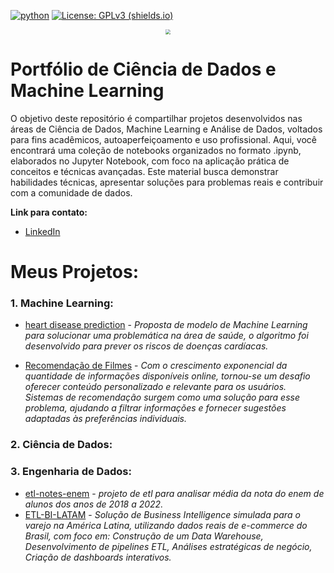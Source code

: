 [](https://www.linkedin.com/in/tary-nascimento-r-junior/) [![python](https://img.shields.io/badge/python-v3.9-yellowgreen)](https://www.python.org/downloads/) [![License: GPLv3 (shields.io)](https://img.shields.io/badge/License-GPLv3-yellow.svg)](https://perso.crans.org/besson/LICENSE.html)



<p align = 'center'><img src="logo/AI-gestuurde analyse en rapportage met Databox - Daitabase.jpg" style="zoom:50%;" /> </p>


# Portfólio de Ciência de Dados e Machine Learning

O objetivo deste repositório é compartilhar projetos desenvolvidos nas áreas de Ciência de Dados, Machine Learning e Análise de Dados, voltados para fins acadêmicos, autoaperfeiçoamento e uso profissional. Aqui, você encontrará uma coleção de notebooks organizados no formato .ipynb, elaborados no Jupyter Notebook, com foco na aplicação prática de conceitos e técnicas avançadas. Este material busca demonstrar habilidades técnicas, apresentar soluções para problemas reais e contribuir com a comunidade de dados.

**Link para contato:**

* [LinkedIn](https://www.linkedin.com/in/tary-nascimento/)

# Meus Projetos:

### 1. Machine Learning:
* [heart disease prediction](https://github.com/TN-Junior/previsao-doencas-cardiacas/blob/main/prev_doencas_cardiacas.ipynb) - *Proposta de modelo de Machine Learning para solucionar uma problemática na área de saúde, o algoritmo foi desenvolvido para prever os riscos de doenças cardíacas.*

* [Recomendação de Filmes](https://github.com/TN-Junior/ML-RECOMENDACAO-FILMES.git) - *Com o crescimento exponencial da quantidade de informações disponíveis online, tornou-se um desafio oferecer conteúdo personalizado e relevante para os usuários. Sistemas de recomendação surgem como uma solução para esse problema, ajudando a filtrar informações e fornecer sugestões adaptadas às preferências individuais.*


### 2. Ciência de Dados:


### 3. Engenharia de Dados:

* [etl-notes-enem](https://github.com/TN-Junior/etl-notes-enem) - *projeto de etl para analisar média da nota do enem de alunos dos anos de 2018 a 2022.*
* [ETL-BI-LATAM](https://github.com/tnrjr/BI-Amazon-Latam.git) - *Solução de Business Intelligence simulada para o varejo na América Latina, utilizando dados reais de e-commerce do Brasil, com foco em: Construção de um Data Warehouse, Desenvolvimento de pipelines ETL, Análises estratégicas de negócio, Criação de dashboards interativos.*






